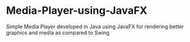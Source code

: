 # Media-Player-using-JavaFX

Simple Media Player developed in Java using JavaFX for rendering better graphics and media as compared to Swing
